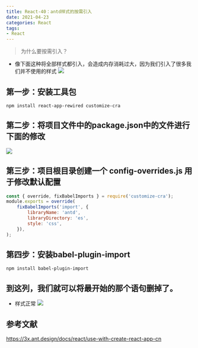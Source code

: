 ```yaml
---
title: React-40：antd样式的按需引入
date: 2021-04-23
categories: React
tags: 
- React
---
```

> 为什么要按需引入？
* 像下面这种将全部样式都引入，会造成内存消耗过大，因为我们引入了很多我们并不使用的样式
![](https://img-blog.csdnimg.cn/img_convert/bbbab9180a82160751642daa28e9663a.png)

## 第一步：安装工具包
```
npm install react-app-rewired customize-cra
```
## 第二步：将项目文件中的package.json中的文件进行下面的修改
![](https://img-blog.csdnimg.cn/img_convert/784e6dbc996c528e874c3ad521a55a02.png)

## 第三步：项目根目录创建一个 config-overrides.js 用于修改默认配置
```js
const { override, fixBabelImports } = require('customize-cra');
module.exports = override(
    fixBabelImports('import', {
        libraryName: 'antd',
        libraryDirectory: 'es',
        style: 'css',
    }),
);
```
## 第四步：安装babel-plugin-import
```
npm install babel-plugin-import
```
## 到这列，我们就可以将最开始的那个语句删掉了。
* 样式正常
![](https://img-blog.csdnimg.cn/img_convert/2eb3c94f810f22b1505e2563ec908138.png)

## 参考文献
https://3x.ant.design/docs/react/use-with-create-react-app-cn
